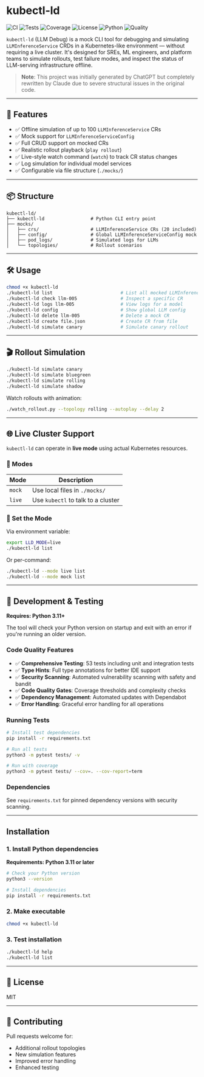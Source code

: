# kubectl-ld

![CI](https://github.com/jeremyeder/kubectl-ld/workflows/CI/badge.svg)
![Tests](https://img.shields.io/badge/tests-53%20passing-green.svg)
![Coverage](https://img.shields.io/badge/coverage-comprehensive-green.svg)
![License](https://img.shields.io/badge/license-MIT-blue.svg)
![Python](https://img.shields.io/badge/python-3.11+-blue.svg)
![Quality](https://img.shields.io/badge/code%20quality-production%20ready-green.svg)

`kubectl-ld` (LLM Debug) is a mock CLI tool for debugging and simulating `LLMInferenceService` CRDs in a Kubernetes-like environment — without requiring a live cluster. It's designed for SREs, ML engineers, and platform teams to simulate rollouts, test failure modes, and inspect the status of LLM-serving infrastructure offline.

> **Note**: This project was initially generated by ChatGPT but completely rewritten by Claude due to severe structural issues in the original code.

---

## 🚀 Features

- ✅ Offline simulation of up to 100 `LLMInferenceService` CRs
- ✅ Mock support for `LLMInferenceServiceConfig`
- ✅ Full CRUD support on mocked CRs
- ✅ Realistic rollout playback (`play rollout`)
- ✅ Live-style watch command (`watch`) to track CR status changes
- ✅ Log simulation for individual model services
- ✅ Configurable via file structure (`./mocks/`)

---

## 📦 Structure

```
kubectl-ld/
├── kubectl-ld                 # Python CLI entry point
├── mocks/
│   ├── crs/                   # LLMInferenceService CRs (20 included)
│   ├── config/                # Global LLMInferenceServiceConfig mock
│   ├── pod_logs/              # Simulated logs for LLMs
│   └── topologies/            # Rollout scenarios
```

---

## 🛠 Usage

```bash
chmod +x kubectl-ld
./kubectl-ld list                         # List all mocked LLMInferenceServices
./kubectl-ld check llm-005                # Inspect a specific CR
./kubectl-ld logs llm-005                 # View logs for a model
./kubectl-ld config                       # Show global LLM config
./kubectl-ld delete llm-005               # Delete a mock CR
./kubectl-ld create file.json             # Create CR from file
./kubectl-ld simulate canary              # Simulate canary rollout
```

---

## 🎬 Rollout Simulation

```bash
./kubectl-ld simulate canary
./kubectl-ld simulate bluegreen
./kubectl-ld simulate rolling
./kubectl-ld simulate shadow
```

Watch rollouts with animation:

```bash
./watch_rollout.py --topology rolling --autoplay --delay 2
```

---

## 🌐 Live Cluster Support

`kubectl-ld` can operate in **live mode** using actual Kubernetes resources.

### 🔁 Modes

| Mode   | Description                       |
|--------|-----------------------------------|
| `mock` | Use local files in `./mocks/`     |
| `live` | Use `kubectl` to talk to a cluster|

### 🔧 Set the Mode

Via environment variable:

```bash
export LLD_MODE=live
./kubectl-ld list
```

Or per-command:

```bash
./kubectl-ld --mode live list
./kubectl-ld --mode mock list
```

---

## 🧪 Development & Testing

**Requires: Python 3.11+**

The tool will check your Python version on startup and exit with an error if you're running an older version.

### Code Quality Features
- ✅ **Comprehensive Testing**: 53 tests including unit and integration tests
- ✅ **Type Hints**: Full type annotations for better IDE support
- ✅ **Security Scanning**: Automated vulnerability scanning with safety and bandit
- ✅ **Code Quality Gates**: Coverage thresholds and complexity checks
- ✅ **Dependency Management**: Automated updates with Dependabot
- ✅ **Error Handling**: Graceful error handling for all operations

### Running Tests
```bash
# Install test dependencies
pip install -r requirements.txt

# Run all tests
python3 -m pytest tests/ -v

# Run with coverage
python3 -m pytest tests/ --cov=. --cov-report=term
```

### Dependencies
See `requirements.txt` for pinned dependency versions with security scanning.

---

## Installation

### 1. Install Python dependencies

**Requirements: Python 3.11 or later**

```bash
# Check your Python version
python3 --version

# Install dependencies
pip install -r requirements.txt
```

### 2. Make executable

```bash
chmod +x kubectl-ld
```

### 3. Test installation

```bash
./kubectl-ld help
./kubectl-ld list
```

---

## 📜 License

MIT

---

## 🤝 Contributing

Pull requests welcome for:
- Additional rollout topologies
- New simulation features
- Improved error handling
- Enhanced testing